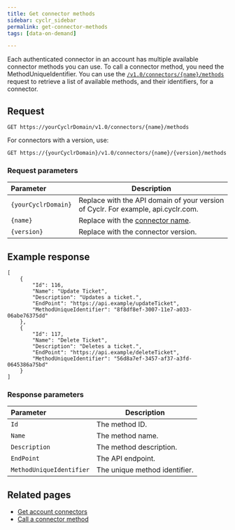 ```yaml
---
title: Get connector methods
sidebar: cyclr_sidebar
permalink: get-connector-methods
tags: [data-on-demand]

---
```


Each authenticated connector in an account has multiple available connector methods you can use. To call a connector method, you need the  MethodUniqueIdentifier.
You can use the [`/v1.0/connectors/{name}/methods`](https://api.cyclr.uk/docs/index#!/Connectors/Connectors_Methods_GET_0) request to retrieve a list of available methods, and their identifiers, for a connector.

## Request

 `GET https://yourCyclrDomain/v1.0/connectors/{name}/methods`

For connectors with a version, use:

 `GET https://{yourCyclrDomain}/v1.0/connectors/{name}/{version}/methods`

### Request parameters

| **Parameter**         | **Description**                                                                   |
|:----------------------|-----------------------------------------------------------------------------------|
| `{yourCyclrDomain}`   | Replace with the API domain of your version of Cyclr. For example, api.cyclr.com. |
| `{name}`              | Replace with the [connector name](get-account-connectors).                                                  |
| `{version}`           | Replace with the connector version.                                               |

## Example response 

```
[
	{
		"Id": 116,
		"Name": "Update Ticket",
		"Description": "Updates a ticket.",
		"EndPoint": "https://api.example/updateTicket",
		"MethodUniqueIdentifier": "8f8df8ef-3007-11e7-a033-06abe76375dd"
	},
	{
		"Id": 117,
		"Name": "Delete Ticket",
		"Description": "Deletes a ticket.",
		"EndPoint": "https://api.example/deleteTicket",
		"MethodUniqueIdentifier": "56d8a7ef-3457-af37-a3fd-0645386a75bd"
	}
]
```
### Response parameters

| **Parameter**            | **Description**               |
|:-------------------------|-------------------------------|
| `Id`                     | The method ID.                |
| `Name`                   | The method name.              |
| `Description`            | The method description.       |
| `EndPoint`               | The API endpoint.             |
| `MethodUniqueIdentifier` | The unique method identifier. |

## Related pages

*  [Get account connectors](get-account-connectors)
*  [Call a connector method](call-a-connector-method)
